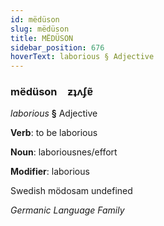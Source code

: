 ```yaml
---
id: mëdüson
slug: mëdüson
title: MËDÜSON
sidebar_position: 676
hoverText: laborious § Adjective
---
```


### mëdüson&emsp;<span kind="abugida">ƶʇʌʄɐ̃</span>

*laborious* **§** Adjective

**Verb**: to be laborious

**Noun**: laboriousnes/effort

**Modifier**: laborious

Swedish mödosam undefined

*Germanic Language Family*